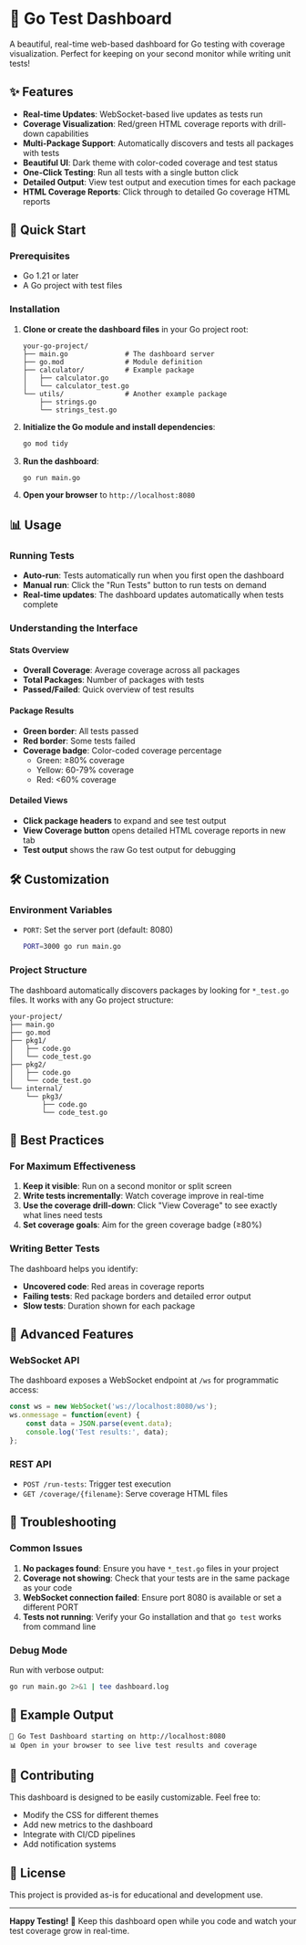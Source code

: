 # 🧪 Go Test Dashboard

A beautiful, real-time web-based dashboard for Go testing with coverage visualization. Perfect for keeping on your second monitor while writing unit tests!

## ✨ Features

- **Real-time Updates**: WebSocket-based live updates as tests run
- **Coverage Visualization**: Red/green HTML coverage reports with drill-down capabilities
- **Multi-Package Support**: Automatically discovers and tests all packages with tests
- **Beautiful UI**: Dark theme with color-coded coverage and test status
- **One-Click Testing**: Run all tests with a single button click
- **Detailed Output**: View test output and execution times for each package
- **HTML Coverage Reports**: Click through to detailed Go coverage HTML reports

## 🚀 Quick Start

### Prerequisites

- Go 1.21 or later
- A Go project with test files

### Installation

1. **Clone or create the dashboard files** in your Go project root:
   ```
   your-go-project/
   ├── main.go              # The dashboard server
   ├── go.mod               # Module definition
   ├── calculator/          # Example package
   │   ├── calculator.go
   │   └── calculator_test.go
   └── utils/               # Another example package
       ├── strings.go
       └── strings_test.go
   ```

2. **Initialize the Go module and install dependencies**:
   ```bash
   go mod tidy
   ```

3. **Run the dashboard**:
   ```bash
   go run main.go
   ```

4. **Open your browser** to `http://localhost:8080`

## 📊 Usage

### Running Tests

- **Auto-run**: Tests automatically run when you first open the dashboard
- **Manual run**: Click the "Run Tests" button to run tests on demand
- **Real-time updates**: The dashboard updates automatically when tests complete

### Understanding the Interface

#### Stats Overview
- **Overall Coverage**: Average coverage across all packages
- **Total Packages**: Number of packages with tests
- **Passed/Failed**: Quick overview of test results

#### Package Results
- **Green border**: All tests passed
- **Red border**: Some tests failed
- **Coverage badge**: Color-coded coverage percentage
  - Green: ≥80% coverage
  - Yellow: 60-79% coverage
  - Red: <60% coverage

#### Detailed Views
- **Click package headers** to expand and see test output
- **View Coverage button** opens detailed HTML coverage reports in new tab
- **Test output** shows the raw Go test output for debugging

## 🛠️ Customization

### Environment Variables

- `PORT`: Set the server port (default: 8080)
  ```bash
  PORT=3000 go run main.go
  ```

### Project Structure

The dashboard automatically discovers packages by looking for `*_test.go` files. It works with any Go project structure:

```
your-project/
├── main.go
├── go.mod
├── pkg1/
│   ├── code.go
│   └── code_test.go
├── pkg2/
│   ├── code.go
│   └── code_test.go
└── internal/
    └── pkg3/
        ├── code.go
        └── code_test.go
```

## 🎯 Best Practices

### For Maximum Effectiveness

1. **Keep it visible**: Run on a second monitor or split screen
2. **Write tests incrementally**: Watch coverage improve in real-time
3. **Use the coverage drill-down**: Click "View Coverage" to see exactly what lines need tests
4. **Set coverage goals**: Aim for the green coverage badge (≥80%)

### Writing Better Tests

The dashboard helps you identify:
- **Uncovered code**: Red areas in coverage reports
- **Failing tests**: Red package borders and detailed error output
- **Slow tests**: Duration shown for each package

## 🔧 Advanced Features

### WebSocket API

The dashboard exposes a WebSocket endpoint at `/ws` for programmatic access:

```javascript
const ws = new WebSocket('ws://localhost:8080/ws');
ws.onmessage = function(event) {
    const data = JSON.parse(event.data);
    console.log('Test results:', data);
};
```

### REST API

- `POST /run-tests`: Trigger test execution
- `GET /coverage/{filename}`: Serve coverage HTML files

## 🐛 Troubleshooting

### Common Issues

1. **No packages found**: Ensure you have `*_test.go` files in your project
2. **Coverage not showing**: Check that your tests are in the same package as your code
3. **WebSocket connection failed**: Ensure port 8080 is available or set a different PORT
4. **Tests not running**: Verify your Go installation and that `go test` works from command line

### Debug Mode

Run with verbose output:
```bash
go run main.go 2>&1 | tee dashboard.log
```

## 📝 Example Output

```
🧪 Go Test Dashboard starting on http://localhost:8080
📊 Open in your browser to see live test results and coverage
```

## 🤝 Contributing

This dashboard is designed to be easily customizable. Feel free to:

- Modify the CSS for different themes
- Add new metrics to the dashboard
- Integrate with CI/CD pipelines
- Add notification systems

## 📄 License

This project is provided as-is for educational and development use.

---

**Happy Testing!** 🎉 Keep this dashboard open while you code and watch your test coverage grow in real-time.